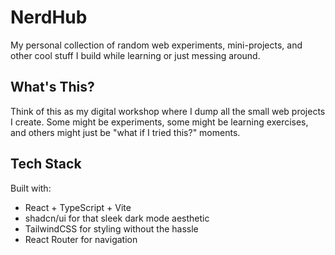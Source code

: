 # NerdHub

My personal collection of random web experiments, mini-projects, and other cool stuff I build while learning or just messing around.

## What's This?

Think of this as my digital workshop where I dump all the small web projects I create. Some might be experiments, some might be learning exercises, and others might just be "what if I tried this?" moments.

## Tech Stack

Built with:
- React + TypeScript + Vite
- shadcn/ui for that sleek dark mode aesthetic
- TailwindCSS for styling without the hassle
- React Router for navigation